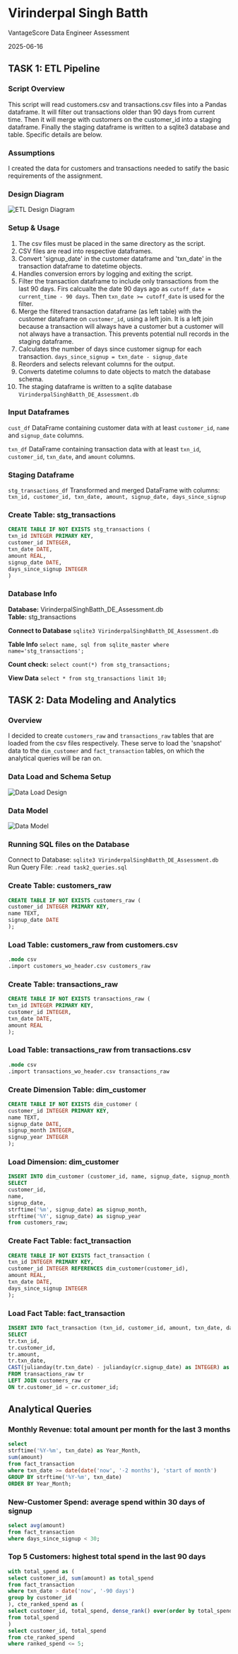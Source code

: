 # Virinderpal Singh Batth

VantageScore Data Engineer Assessment

2025-06-16

## TASK 1: ETL Pipeline

### Script Overview

This script will read customers.csv and transactions.csv files into a Pandas dataframe. It will filter out transactions older than 90 days from current time. Then it will merge with customers on the customer_id into a staging dataframe. Finally the staging dataframe is written to a sqlite3 database and table. Specific details are below.

### Assumptions

I created the data for customers and transactions needed to satify the basic requirements of the assignment.

### Design Diagram
![ETL Design Diagram](task1_etl_pipeline_design.png)


### Setup & Usage

1. The csv files must be placed in the same directory as the script.
2. CSV files are read into respective dataframes.
3. Convert 'signup_date' in the customer dataframe and 'txn_date' in the transaction dataframe to datetime objects.
4. Handles conversion errors by logging and exiting the script.
5. Filter the transaction dataframe to include only transactions from the last 90 days. Firs calcualte the date 90 days ago as ```cutoff_date = current_time - 90 days```. Then ```txn_date >= cutoff_date``` is used for the filter.
6. Merge the filtered transaction dataframe (as left table) with the customer dataframe on ```customer_id```, using a left join. It is a left join because a transaction will always have a customer but a customer will not always have a transaction. This prevents potential null records in the staging dataframe.
7. Calculates the number of days since customer signup for each transaction.
```days_since_signup = txn_date - signup_date```
8. Reorders and selects relevant columns for the output.
9. Converts datetime columns to date objects to match the database schema.
10. The staging dataframe is written to a sqlite database ```VirinderpalSinghBatth_DE_Assessment.db```

### Input Dataframes

```cust_df``` DataFrame containing customer data with at least ```customer_id```, ```name``` and ```signup_date``` columns.

```txn_df``` DataFrame containing transaction data with at least ```txn_id```, ```customer_id```, ```txn_date```, and ```amount``` columns.

### Staging Dataframe

```stg_transactions_df``` Transformed and merged DataFrame with columns: ```txn_id, customer_id, txn_date, amount, signup_date, days_since_signup```

### Create Table: stg_transactions

```sql
CREATE TABLE IF NOT EXISTS stg_transactions (
txn_id INTEGER PRIMARY KEY,
customer_id INTEGER,
txn_date DATE,
amount REAL,
signup_date DATE,
days_since_signup INTEGER
)
```

### Database Info

**Database:** VirinderpalSinghBatth_DE_Assessment.db\
**Table:** stg_transactions

**Connect to Database** ```sqlite3 VirinderpalSinghBatth_DE_Assessment.db```

**Table Info** ```select name, sql from sqlite_master where name='stg_transactions';```

**Count check:**  ```select count(*) from stg_transactions;```

**View Data** ```select * from stg_transactions limit 10;```

## TASK 2: Data Modeling and Analytics

### Overview

I decided to create ```customers_raw``` and ```transactions_raw``` tables that are loaded from the csv files respectively. These serve to load the 'snapshot' data to the ```dim_customer``` and ```fact_transaction``` tables, on which the analytical queries will be ran on.


### Data Load and Schema Setup
![Data Load Design](task2_data_load_design.png)

### Data Model
![Data Model](task2_data_model.png)

### Running SQL files on the Database

Connect to Database: ```sqlite3 VirinderpalSinghBatth_DE_Assessment.db```
Run Query File: ```.read task2_queries.sql```

### Create Table: customers_raw

```sql
CREATE TABLE IF NOT EXISTS customers_raw (
customer_id INTEGER PRIMARY KEY,
name TEXT,
signup_date DATE
);
```

### Load Table: customers_raw from customers.csv

```sql
.mode csv
.import customers_wo_header.csv customers_raw
```

### Create Table: transactions_raw

```sql
CREATE TABLE IF NOT EXISTS transactions_raw (
txn_id INTEGER PRIMARY KEY,
customer_id INTEGER,
txn_date DATE,
amount REAL
);
```

### Load Table: transactions_raw from transactions.csv

```sql
.mode csv
.import transactions_wo_header.csv transactions_raw
```

### Create Dimension Table: dim_customer

```sql
CREATE TABLE IF NOT EXISTS dim_customer (
customer_id INTEGER PRIMARY KEY,
name TEXT,
signup_date DATE,
signup_month INTEGER,
signup_year INTEGER
);
```

### Load Dimension: dim_customer

```sql
INSERT INTO dim_customer (customer_id, name, signup_date, signup_month, signup_year)
SELECT
customer_id,
name,
signup_date,
strftime('%m', signup_date) as signup_month,
strftime('%Y', signup_date) as signup_year
from customers_raw;
```

### Create Fact Table: fact_transaction

```sql
CREATE TABLE IF NOT EXISTS fact_transaction (
txn_id INTEGER PRIMARY KEY,
customer_id INTEGER REFERENCES dim_customer(customer_id),
amount REAL,
txn_date DATE,
days_since_signup INTEGER
);
```

### Load Fact Table: fact_transaction

```sql
INSERT INTO fact_transaction (txn_id, customer_id, amount, txn_date, days_since_signup)
SELECT
tr.txn_id,
tr.customer_id,
tr.amount,
tr.txn_date,
CAST(julianday(tr.txn_date) - julianday(cr.signup_date) as INTEGER) as days_since_signup
FROM transactions_raw tr
LEFT JOIN customers_raw cr
ON tr.customer_id = cr.customer_id;
```

## Analytical Queries

### Monthly Revenue: total amount per month for the last 3 months

```sql
select
strftime('%Y-%m', txn_date) as Year_Month,
sum(amount)
from fact_transaction
where txn_date >= date(date('now', '-2 months'), 'start of month')
GROUP BY strftime('%Y-%m', txn_date)
ORDER BY Year_Month;
```

### New-Customer Spend: average spend within 30 days of signup

```sql
select avg(amount)
from fact_transaction
where days_since_signup < 30;
```

### Top 5 Customers: highest total spend in the last 90 days

```sql
with total_spend as (
select customer_id, sum(amount) as total_spend
from fact_transaction
where txn_date > date('now', '-90 days')
group by customer_id
), cte_ranked_spend as (
select customer_id, total_spend, dense_rank() over(order by total_spend desc) as ranked_spend
from total_spend
)
select customer_id, total_spend
from cte_ranked_spend
where ranked_spend <= 5;
```


